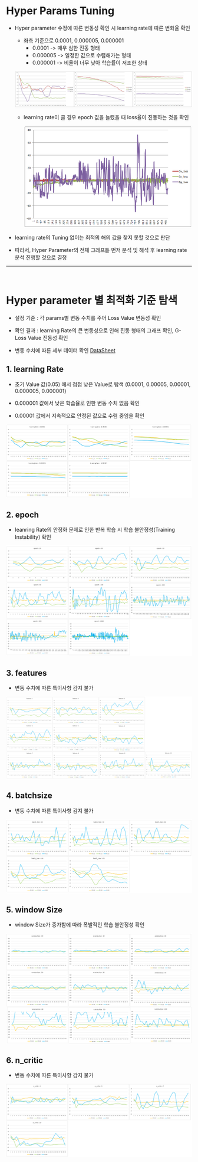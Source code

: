 # Hyper Params Tuning

- Hyper parameter 수정에 따른 변동성 확인 시 learning rate에 따른 변화율 확인

  - 좌측 기준으로 0.0001, 0.000005, 0.000001
    - 0.0001 -> 매우 심한 진동 형태
    - 0.000005 -> 일정한 값으로 수렴해가는 형태
    - 0.000001 -> 비율이 너무 낮아 학습률이 저조한 상태

  ![alt text](image.png)

  - learning rate이 클 경우 epoch 값을 늘렸을 때 loss율이 진동하는 것을 확인

    ![alt text](image-1.png)
  

- learning rate의 Tuning 없이는 최적의 해의 값을 찾지 못할 것으로 판단
- 따라서, Hyper Parameter의 전체 그래프틑 먼저 분석 및 해석 후 learning rate 분석 진행할 것으로 결정

---

<br />

# Hyper parameter 별 최적화 기준 탐색

- 설정 기준 : 각 params별 변동 수치를 주어 Loss Value 변동성 확인

- 확인 결과 : learning Rate의 큰 변동성으로 인해 진동 형태의 그래프 확인, G-Loss Value 진동성 확인

- 변동 수치에 따른 세부 데이터 확인 [DataSheet](./LearningSheet.xlsx)

## 1. learning Rate

- 초기 Value 값(0.05) 에서 점점 낮은 Value로 탐색 (0.0001, 0.00005, 0.00001, 0.000005, 0.000001)

- 0.000001 값에서 낮은 학습율로 인한 변동 수치 없음 확인

- 0.00001 값에서 지속적으로 안정된 값으로 수렴 중임을 확인

![image](./learningrate.PNG)


## 2. epoch

- leanring Rate의 안정화 문제로 인한 반복 학습 시 학습 불안정성(Training Instability) 확인

![image](./epoch.PNG)

## 3. features

- 변동 수치에 따른 특이사항 감지 불가

![image](./features.png)

## 4. batchsize

- 변동 수치에 따른 특이사항 감지 불가

![image](./batchsize.PNG)

## 5. window Size

- window Size가 증가함에 따라 폭발적인 학습 불안정성 확인

![image](./windowsize.PNG)

## 6. n_critic

- 변동 수치에 따른 특이사항 감지 불가

![image](./n_critic.png)